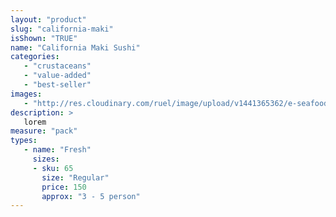 ```yaml
---
layout: "product"
slug: "california-maki"
isShown: "TRUE"
name: "California Maki Sushi"
categories:
   - "crustaceans"
   - "value-added"
   - "best-seller"
images:
   - "http://res.cloudinary.com/ruel/image/upload/v1441365362/e-seafoods/california-maki.jpg"
description: >
   lorem
measure: "pack"
types: 
   - name: "Fresh"
     sizes: 
     - sku: 65
       size: "Regular"
       price: 150
       approx: "3 - 5 person"
---
```

